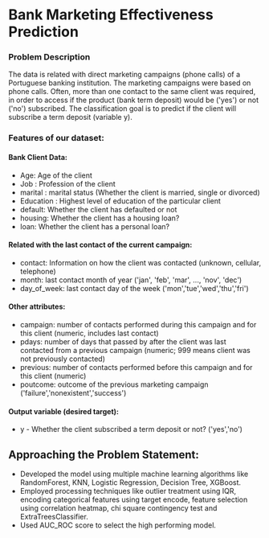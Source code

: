 
# Bank Marketing Effectiveness Prediction

### Problem Description 

The data is related with direct marketing campaigns (phone calls) of a Portuguese banking institution. The marketing campaigns were based on phone calls. Often, more than one contact to the same client was required, in order to access if the product (bank term deposit) would be ('yes') or not ('no') subscribed. The classification goal is to predict if the client will subscribe a term deposit (variable y).


### Features of our dataset:

#### Bank Client Data:

* Age: Age of the client
* Job : Profession of the client
* marital : marital status (Whether the client is married, single or divorced)
* Education : Highest level of education of the particular client
* default: Whether the client has defaulted or not
* housing: Whether the client has a housing loan? 
* loan: Whether the client has a personal loan? 

#### Related with the last contact of the current campaign:

* contact: Information on how the client was contacted (unknown, cellular, telephone)
* month: last contact month of year ('jan', 'feb', 'mar', ..., 'nov', 'dec')
* day_of_week: last contact day of the week ('mon','tue','wed','thu','fri')

#### Other attributes: 

* campaign: number of contacts performed during this campaign and for this client (numeric, includes last contact)
* pdays: number of days that passed by after the client was last contacted from a previous campaign (numeric; 999 means client was not previously contacted)
* previous: number of contacts performed before this campaign and for this client (numeric)
* poutcome: outcome of the previous marketing campaign ('failure','nonexistent','success')


#### Output variable (desired target):
* y - Whether the client subscribed a term deposit or not? ('yes','no')

## <b> Approaching the Problem Statement: </b>

* Developed the model using multiple machine learning algorithms like RandomForest, KNN, Logistic Regression, Decision Tree, XGBoost.
* Employed processing techniques like outlier treatment using IQR, encoding categorical features using target encode, feature selection using correlation heatmap, chi square contingency test and ExtraTreesClassifier.
* Used AUC_ROC score to select the high performing model.
